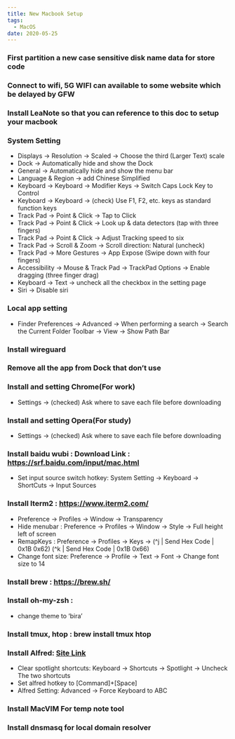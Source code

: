 ```yaml
---
title: New Macbook Setup
tags:
  - MacOS
date: 2020-05-25
---
```


### First partition a new case sensitive disk name data for store code

### Connect to wifi, 5G WIFI can available to some website which be delayed by GFW

### Install LeaNote so that you can reference to this doc to setup your macbook

<!-- more -->

### System Setting
- Displays -> Resolution -> Scaled -> Choose the third (Larger Text) scale
- Dock -> Automatically hide and show the Dock
- General -> Automatically hide and show the menu bar
- Language & Region -> add Chinese Simplified
- Keyboard -> Keyboard -> Modifier Keys -> Switch Caps Lock Key to Control
- Keyboard -> Keyboard -> (check) Use F1, F2, etc. keys as standard function keys
- Track Pad -> Point & Click -> Tap to Click
- Track Pad -> Point & Click -> Look up & data detectors (tap with three fingers)
- Track Pad -> Point & Click -> Adjust Tracking speed to six
- Track Pad -> Scroll & Zoom -> Scroll direction: Natural (uncheck)
- Track Pad -> More Gestures -> App Expose (Swipe down with four fingers)
- Accessibility -> Mouse & Track Pad -> TrackPad Options -> Enable dragging (three finger drag)
- Keyboard -> Text -> uncheck all the checkbox in the setting page
- Siri -> Disable siri

### Local app setting
* Finder
Preferences -> Advanced -> When performing a search -> Search the Current Folder
Toolbar -> View -> Show Path Bar

### Install wireguard

### Remove all the app from Dock that don’t use

### Install and setting Chrome(For work)
- Settings -> (checked) Ask where to save each file before downloading
 
### Install and setting Opera(For study)
- Settings -> (checked) Ask where to save each file before downloading
 
### Install baidu wubi : Download Link : https://srf.baidu.com/input/mac.html
- Set input source switch hotkey: System Setting -> Keyboard -> ShortCuts -> Input Sources

### Install Iterm2 : https://www.iterm2.com/
* Preference -> Profiles -> Window -> Transparency
* Hide menubar : Preference -> Profiles -> Window -> Style -> Full height left of screen
* RemapKeys : Preference -> Profiles -> Keys -> (^j | Send Hex Code | 0x1B 0x62) (^k | Send Hex Code | 0x1B 0x66)
* Change font size: Preference -> Profile -> Text -> Font -> Change font size to 14

### Install brew : https://brew.sh/

### Install oh-my-zsh : 
* change theme to ‘bira’

### Install tmux, htop : brew install tmux htop

### Install Alfred: [Site Link](https://www.alfredapp.com)
- Clear spotlight shortcuts: Keyboard -> Shortcuts -> Spotlight -> Uncheck The two shortcuts
- Set alfred hotkey to [Command]+[Space]
- Alfred Setting: Advanced -> Force Keyboard to ABC

### Install MacVIM For temp note tool

### Install dnsmasq for local domain resolver
